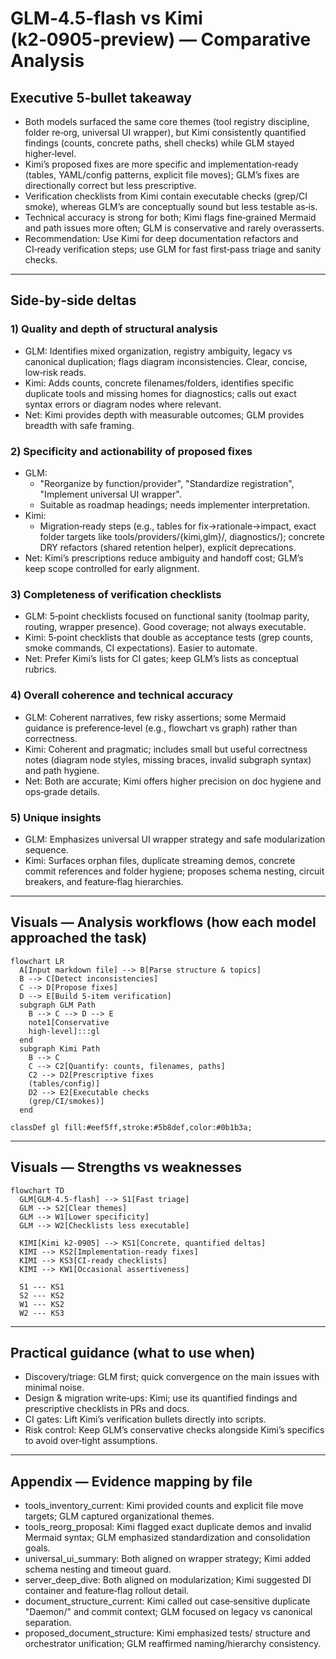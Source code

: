 # GLM‑4.5‑flash vs Kimi (k2‑0905‑preview) — Comparative Analysis

## Executive 5‑bullet takeaway
- Both models surfaced the same core themes (tool registry discipline, folder re‑org, universal UI wrapper), but Kimi consistently quantified findings (counts, concrete paths, shell checks) while GLM stayed higher‑level.
- Kimi’s proposed fixes are more specific and implementation‑ready (tables, YAML/config patterns, explicit file moves); GLM’s fixes are directionally correct but less prescriptive.
- Verification checklists from Kimi contain executable checks (grep/CI smoke), whereas GLM’s are conceptually sound but less testable as‑is.
- Technical accuracy is strong for both; Kimi flags fine‑grained Mermaid and path issues more often; GLM is conservative and rarely overasserts.
- Recommendation: Use Kimi for deep documentation refactors and CI‑ready verification steps; use GLM for fast first‑pass triage and sanity checks.

---

## Side‑by‑side deltas

### 1) Quality and depth of structural analysis
- GLM: Identifies mixed organization, registry ambiguity, legacy vs canonical duplication; flags diagram inconsistencies. Clear, concise, low‑risk reads.
- Kimi: Adds counts, concrete filenames/folders, identifies specific duplicate tools and missing homes for diagnostics; calls out exact syntax errors or diagram nodes where relevant.
- Net: Kimi provides depth with measurable outcomes; GLM provides breadth with safe framing.

### 2) Specificity and actionability of proposed fixes
- GLM: 
  - "Reorganize by function/provider", "Standardize registration", "Implement universal UI wrapper".
  - Suitable as roadmap headings; needs implementer interpretation.
- Kimi: 
  - Migration‑ready steps (e.g., tables for fix→rationale→impact, exact folder targets like tools/providers/{kimi,glm}/, diagnostics/); concrete DRY refactors (shared retention helper), explicit deprecations.
- Net: Kimi’s prescriptions reduce ambiguity and handoff cost; GLM’s keep scope controlled for early alignment.

### 3) Completeness of verification checklists
- GLM: 5‑point checklists focused on functional sanity (toolmap parity, routing, wrapper presence). Good coverage; not always executable.
- Kimi: 5‑point checklists that double as acceptance tests (grep counts, smoke commands, CI expectations). Easier to automate.
- Net: Prefer Kimi’s lists for CI gates; keep GLM’s lists as conceptual rubrics.

### 4) Overall coherence and technical accuracy
- GLM: Coherent narratives, few risky assertions; some Mermaid guidance is preference‑level (e.g., flowchart vs graph) rather than correctness.
- Kimi: Coherent and pragmatic; includes small but useful correctness notes (diagram node styles, missing braces, invalid subgraph syntax) and path hygiene.
- Net: Both are accurate; Kimi offers higher precision on doc hygiene and ops‑grade details.

### 5) Unique insights
- GLM: Emphasizes universal UI wrapper strategy and safe modularization sequence.
- Kimi: Surfaces orphan files, duplicate streaming demos, concrete commit references and folder hygiene; proposes schema nesting, circuit breakers, and feature‑flag hierarchies.

---

## Visuals — Analysis workflows (how each model approached the task)

```mermaid
flowchart LR
  A[Input markdown file] --> B[Parse structure & topics]
  B --> C[Detect inconsistencies]
  C --> D[Propose fixes]
  D --> E[Build 5‑item verification]
  subgraph GLM Path
    B --> C --> D --> E
    note1[Conservative
    high‑level]:::gl
  end
  subgraph Kimi Path
    B --> C
    C --> C2[Quantify: counts, filenames, paths]
    C2 --> D2[Prescriptive fixes
    (tables/config)]
    D2 --> E2[Executable checks
    (grep/CI/smokes)]
  end

classDef gl fill:#eef5ff,stroke:#5b8def,color:#0b1b3a;
```

---

## Visuals — Strengths vs weaknesses

```mermaid
flowchart TD
  GLM[GLM‑4.5‑flash] --> S1[Fast triage]
  GLM --> S2[Clear themes]
  GLM --> W1[Lower specificity]
  GLM --> W2[Checklists less executable]

  KIMI[Kimi k2‑0905] --> KS1[Concrete, quantified deltas]
  KIMI --> KS2[Implementation‑ready fixes]
  KIMI --> KS3[CI‑ready checklists]
  KIMI --> KW1[Occasional assertiveness]

  S1 --- KS1
  S2 --- KS2
  W1 --- KS2
  W2 --- KS3
```

---

## Practical guidance (what to use when)
- Discovery/triage: GLM first; quick convergence on the main issues with minimal noise.
- Design & migration write‑ups: Kimi; use its quantified findings and prescriptive checklists in PRs and docs.
- CI gates: Lift Kimi’s verification bullets directly into scripts.
- Risk control: Keep GLM’s conservative checks alongside Kimi’s specifics to avoid over‑tight assumptions.

---

## Appendix — Evidence mapping by file
- tools_inventory_current: Kimi provided counts and explicit file move targets; GLM captured organizational themes.
- tools_reorg_proposal: Kimi flagged exact duplicate demos and invalid Mermaid syntax; GLM emphasized standardization and consolidation goals.
- universal_ui_summary: Both aligned on wrapper strategy; Kimi added schema nesting and timeout guard.
- server_deep_dive: Both aligned on modularization; Kimi suggested DI container and feature‑flag rollout detail.
- document_structure_current: Kimi called out case‑sensitive duplicate "Daemon/" and commit context; GLM focused on legacy vs canonical separation.
- proposed_document_structure: Kimi emphasized tests/ structure and orchestrator unification; GLM reaffirmed naming/hierarchy consistency.

